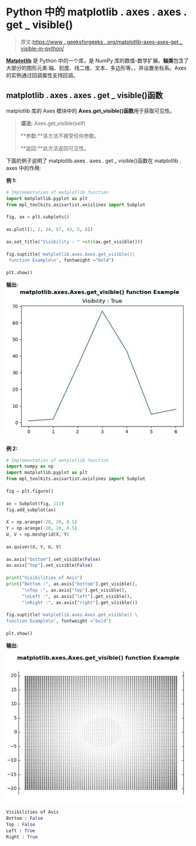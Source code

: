 # Python 中的 matplotlib . axes . axes . get _ visible()

> 原文:[https://www . geeksforgeeks . org/matplotlib-axes-axes-get _ visible-in-python/](https://www.geeksforgeeks.org/matplotlib-axes-axes-get_visible-in-python/)

**[Matplotlib](https://www.geeksforgeeks.org/python-introduction-matplotlib/)** 是 Python 中的一个库，是 NumPy 库的数值-数学扩展。**轴类**包含了大部分的图形元素:轴、刻度、线二维、文本、多边形等。，并设置坐标系。Axes 的实例通过回调属性支持回调。

## matplotlib . axes . axes . get _ visible()函数

matplotlib 库的 Axes 模块中的 **Axes.get_visible()函数**用于获取可见性。

> **语法:** Axes.get_visible(self)
> 
> **参数:**该方法不接受任何参数。
> 
> **返回:**此方法返回可见性。

下面的例子说明了 matplotlib.axes . axes . get _ visible()函数在 matplotlib . axes 中的作用:

**例 1:**

```py
# Implementation of matplotlib function
import matplotlib.pyplot as plt
from mpl_toolkits.axisartist.axislines import Subplot

fig, ax = plt.subplots()

ax.plot([1, 2, 34, 67, 43, 5, 8])

ax.set_title("Visibility : " +str(ax.get_visible()))

fig.suptitle('matplotlib.axes.Axes.get_visible()\
 function Example\n', fontweight ="bold")

plt.show()
```

**输出:**
![](img/8c94d55418bac9f7971cfe2f82562e74.png)

**例 2:**

```py
# Implementation of matplotlib function
import numpy as np
import matplotlib.pyplot as plt
from mpl_toolkits.axisartist.axislines import Subplot

fig = plt.figure()

ax = Subplot(fig, 111)
fig.add_subplot(ax)

X = np.arange(-20, 20, 0.5)
Y = np.arange(-20, 20, 0.5)
U, V = np.meshgrid(X, Y)

ax.quiver(X, Y, U, V)

ax.axis["bottom"].set_visible(False)
ax.axis["top"].set_visible(False)

print("Visibilities of Axis")
print("Bottom :", ax.axis["bottom"].get_visible(),
      "\nTop :", ax.axis["top"].get_visible(),
      "\nLeft :", ax.axis["left"].get_visible(),
      "\nRight :", ax.axis["right"].get_visible())

fig.suptitle('matplotlib.axes.Axes.get_visible() \
function Example\n', fontweight ="bold")

plt.show()
```

**输出:**

![](img/49f366926152d6c8667f2b03479ad949.png)

```py
Visibilities of Axis
Bottom : False 
Top : False 
Left : True 
Right : True

```